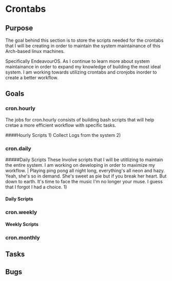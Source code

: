 # Crontabs

## Purpose

The goal behind this section is to store the scripts needed for the crontabs that I will be creating in order to maintain the system maintainance of this Arch-based linux machines. 

Specifically EndeavourOS. As I continue to learn more about system maintainance in order to expand my knowledge of building the most ideal system. I am working towards utilizing crontabs and cronjobs inorder to create a better workflow. 


## Goals

### cron.hourly
The jobs for cron.hourly consists of building bash scripts that will help cretae a more efficient workflow with specific tasks. 

####Hourly Scripts 
    1) Collect Logs from the system
    2) 

### cron.daily 

#####Daily Scripts
    These Involve scripts that I will be utitlizing to maintain the entire       system. I am working on developing in order to maximize my workflow. 
							| Playing ping pong all night long, everything's all neon and hazy. Yeah, she's so in demand. She's sweet as pie but if you break her heart. But down to earth. It's time to face the music I'm no longer your muse. I guess that I forgot I had a choice.
        1) 
#### Daily Scripts 

### cron.weekly

#### Weekly Scripts

### cron.monthly 


## Tasks

## Bugs
